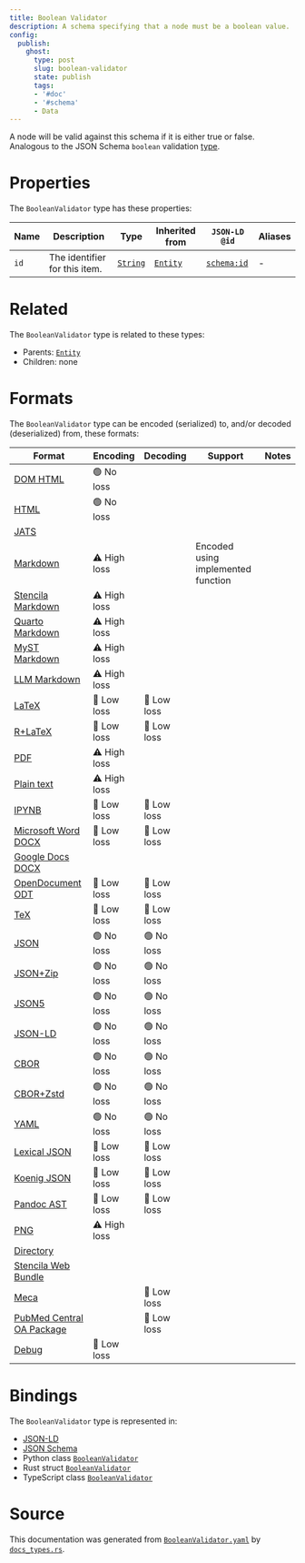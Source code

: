 ```yaml
---
title: Boolean Validator
description: A schema specifying that a node must be a boolean value.
config:
  publish:
    ghost:
      type: post
      slug: boolean-validator
      state: publish
      tags:
      - '#doc'
      - '#schema'
      - Data
---
```


A node will be valid against this schema if it is either true or false.
Analogous to the JSON Schema `boolean` validation [type](https://json-schema.org/draft/2019-09/json-schema-validation.html#rfc.section.6.1.1).


# Properties

The `BooleanValidator` type has these properties:

| Name | Description                   | Type                                                               | Inherited from                                                     | `JSON-LD @id`                        | Aliases |
| ---- | ----------------------------- | ------------------------------------------------------------------ | ------------------------------------------------------------------ | ------------------------------------ | ------- |
| `id` | The identifier for this item. | [`String`](https://stencila.ghost.io/docs/reference/schema/string) | [`Entity`](https://stencila.ghost.io/docs/reference/schema/entity) | [`schema:id`](https://schema.org/id) | -       |

# Related

The `BooleanValidator` type is related to these types:

- Parents: [`Entity`](https://stencila.ghost.io/docs/reference/schema/entity)
- Children: none

# Formats

The `BooleanValidator` type can be encoded (serialized) to, and/or decoded (deserialized) from, these formats:

| Format                                                                              | Encoding     | Decoding   | Support                            | Notes |
| ----------------------------------------------------------------------------------- | ------------ | ---------- | ---------------------------------- | ----- |
| [DOM HTML](https://stencila.ghost.io/docs/reference/formats/dom.html)               | 🟢 No loss    |            |                                    |
| [HTML](https://stencila.ghost.io/docs/reference/formats/html)                       | 🟢 No loss    |            |                                    |
| [JATS](https://stencila.ghost.io/docs/reference/formats/jats)                       |              |            |                                    |
| [Markdown](https://stencila.ghost.io/docs/reference/formats/md)                     | ⚠️ High loss |            | Encoded using implemented function |
| [Stencila Markdown](https://stencila.ghost.io/docs/reference/formats/smd)           | ⚠️ High loss |            |                                    |
| [Quarto Markdown](https://stencila.ghost.io/docs/reference/formats/qmd)             | ⚠️ High loss |            |                                    |
| [MyST Markdown](https://stencila.ghost.io/docs/reference/formats/myst)              | ⚠️ High loss |            |                                    |
| [LLM Markdown](https://stencila.ghost.io/docs/reference/formats/llmd)               | ⚠️ High loss |            |                                    |
| [LaTeX](https://stencila.ghost.io/docs/reference/formats/latex)                     | 🔷 Low loss   | 🔷 Low loss |                                    |
| [R+LaTeX](https://stencila.ghost.io/docs/reference/formats/rnw)                     | 🔷 Low loss   | 🔷 Low loss |                                    |
| [PDF](https://stencila.ghost.io/docs/reference/formats/pdf)                         | ⚠️ High loss |            |                                    |
| [Plain text](https://stencila.ghost.io/docs/reference/formats/text)                 | ⚠️ High loss |            |                                    |
| [IPYNB](https://stencila.ghost.io/docs/reference/formats/ipynb)                     | 🔷 Low loss   | 🔷 Low loss |                                    |
| [Microsoft Word DOCX](https://stencila.ghost.io/docs/reference/formats/docx)        | 🔷 Low loss   | 🔷 Low loss |                                    |
| [Google Docs DOCX](https://stencila.ghost.io/docs/reference/formats/gdocx)          |              |            |                                    |
| [OpenDocument ODT](https://stencila.ghost.io/docs/reference/formats/odt)            | 🔷 Low loss   | 🔷 Low loss |                                    |
| [TeX](https://stencila.ghost.io/docs/reference/formats/tex)                         | 🔷 Low loss   | 🔷 Low loss |                                    |
| [JSON](https://stencila.ghost.io/docs/reference/formats/json)                       | 🟢 No loss    | 🟢 No loss  |                                    |
| [JSON+Zip](https://stencila.ghost.io/docs/reference/formats/json.zip)               | 🟢 No loss    | 🟢 No loss  |                                    |
| [JSON5](https://stencila.ghost.io/docs/reference/formats/json5)                     | 🟢 No loss    | 🟢 No loss  |                                    |
| [JSON-LD](https://stencila.ghost.io/docs/reference/formats/jsonld)                  | 🟢 No loss    | 🟢 No loss  |                                    |
| [CBOR](https://stencila.ghost.io/docs/reference/formats/cbor)                       | 🟢 No loss    | 🟢 No loss  |                                    |
| [CBOR+Zstd](https://stencila.ghost.io/docs/reference/formats/cbor.zstd)             | 🟢 No loss    | 🟢 No loss  |                                    |
| [YAML](https://stencila.ghost.io/docs/reference/formats/yaml)                       | 🟢 No loss    | 🟢 No loss  |                                    |
| [Lexical JSON](https://stencila.ghost.io/docs/reference/formats/lexical)            | 🔷 Low loss   | 🔷 Low loss |                                    |
| [Koenig JSON](https://stencila.ghost.io/docs/reference/formats/koenig)              | 🔷 Low loss   | 🔷 Low loss |                                    |
| [Pandoc AST](https://stencila.ghost.io/docs/reference/formats/pandoc)               | 🔷 Low loss   | 🔷 Low loss |                                    |
| [PNG](https://stencila.ghost.io/docs/reference/formats/png)                         | ⚠️ High loss |            |                                    |
| [Directory](https://stencila.ghost.io/docs/reference/formats/directory)             |              |            |                                    |
| [Stencila Web Bundle](https://stencila.ghost.io/docs/reference/formats/swb)         |              |            |                                    |
| [Meca](https://stencila.ghost.io/docs/reference/formats/meca)                       |              | 🔷 Low loss |                                    |
| [PubMed Central OA Package](https://stencila.ghost.io/docs/reference/formats/pmcoa) |              | 🔷 Low loss |                                    |
| [Debug](https://stencila.ghost.io/docs/reference/formats/debug)                     | 🔷 Low loss   |            |                                    |

# Bindings

The `BooleanValidator` type is represented in:

- [JSON-LD](https://stencila.org/BooleanValidator.jsonld)
- [JSON Schema](https://stencila.org/BooleanValidator.schema.json)
- Python class [`BooleanValidator`](https://github.com/stencila/stencila/blob/main/python/python/stencila/types/boolean_validator.py)
- Rust struct [`BooleanValidator`](https://github.com/stencila/stencila/blob/main/rust/schema/src/types/boolean_validator.rs)
- TypeScript class [`BooleanValidator`](https://github.com/stencila/stencila/blob/main/ts/src/types/BooleanValidator.ts)

# Source

This documentation was generated from [`BooleanValidator.yaml`](https://github.com/stencila/stencila/blob/main/schema/BooleanValidator.yaml) by [`docs_types.rs`](https://github.com/stencila/stencila/blob/main/rust/schema-gen/src/docs_types.rs).
